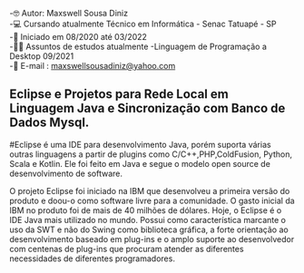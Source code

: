 

-🤓 Autor: Maxswell Sousa Diniz <br>
-💻 Cursando atualmente Técnico em Informática - Senac Tatuapé - SP <br>
-🙌 Iniciado em 08/2020 até 03/2022<br>
-👨‍🎓 Assuntos de estudos atualmente -Linguagem de Programação a Desktop 09/2021<br>
-📧 E-mail : maxswellsousadiniz@yahoo.com



##  Eclipse e Projetos para Rede Local em Linguagem Java e Sincronização com Banco de Dados Mysql.

#Eclipse é uma IDE para desenvolvimento Java, porém suporta várias outras linguagens a partir de plugins como C/C++,PHP,ColdFusion, Python, Scala e Kotlin. Ele foi feito em Java e segue o modelo open source de desenvolvimento de software.

O projeto Eclipse foi iniciado na IBM que desenvolveu a primeira versão do produto e doou-o como software livre para a comunidade. O gasto inicial da IBM no produto foi de mais de 40 milhões de dólares. Hoje, o Eclipse é o IDE Java mais utilizado no mundo. Possui como característica marcante o uso da SWT e não do Swing como biblioteca gráfica, a forte orientação ao desenvolvimento baseado em plug-ins e o amplo suporte ao desenvolvedor com centenas de plug-ins que procuram atender as diferentes necessidades de diferentes programadores.








